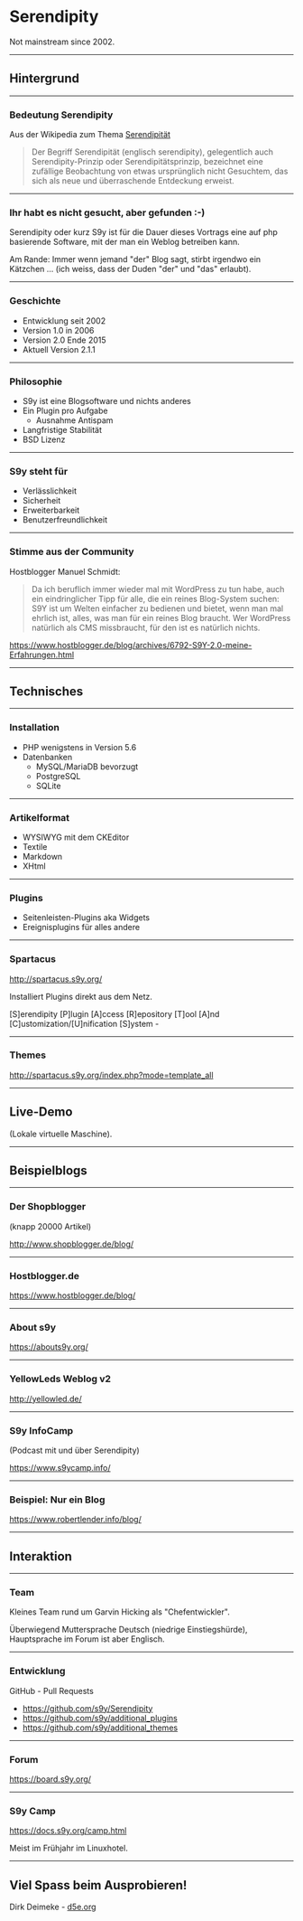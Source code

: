 # Serendipity

Not mainstream since 2002.

---

## Hintergrund

---

### Bedeutung Serendipity

Aus der Wikipedia zum Thema [Serendipität](https://de.wikipedia.org/wiki/Serendipit%C3%A4t)

> Der Begriff Serendipität (englisch serendipity), gelegentlich auch Serendipity-Prinzip oder Serendipitätsprinzip, bezeichnet eine zufällige Beobachtung von etwas ursprünglich nicht Gesuchtem, das sich als neue und überraschende Entdeckung erweist.

---

### Ihr habt es nicht gesucht, aber gefunden :-)

Serendipity oder kurz S9y ist für die Dauer dieses Vortrags eine auf php basierende Software, mit der man ein Weblog betreiben kann.

Am Rande: Immer wenn jemand "der" Blog sagt, stirbt irgendwo ein Kätzchen ... (ich weiss, dass der Duden "der" und "das" erlaubt).

---

### Geschichte

- Entwicklung seit 2002
- Version 1.0 in 2006
- Version 2.0 Ende 2015
- Aktuell Version 2.1.1

---

### Philosophie

- S9y ist eine Blogsoftware und nichts anderes
- Ein Plugin pro Aufgabe
  - Ausnahme Antispam
- Langfristige Stabilität
- BSD Lizenz

---

### S9y steht für

- Verlässlichkeit
- Sicherheit
- Erweiterbarkeit
- Benutzerfreundlichkeit

---

### Stimme aus der Community

Hostblogger Manuel Schmidt:
> Da ich beruflich immer wieder mal mit WordPress zu tun habe, auch ein eindringlicher Tipp für alle, die ein reines Blog-System suchen: S9Y ist um Welten einfacher zu bedienen und bietet, wenn man mal ehrlich ist, alles, was man für ein reines Blog braucht. Wer WordPress natürlich als CMS missbraucht, für den ist es natürlich nichts.

https://www.hostblogger.de/blog/archives/6792-S9Y-2.0-meine-Erfahrungen.html

---

## Technisches

---

### Installation

- PHP wenigstens in Version 5.6
- Datenbanken
  - MySQL/MariaDB bevorzugt
  - PostgreSQL
  - SQLite

---

### Artikelformat

- WYSIWYG mit dem CKEditor
- Textile
- Markdown
- XHtml

---

### Plugins

- Seitenleisten-Plugins aka Widgets
- Ereignisplugins für alles andere

---

### Spartacus

http://spartacus.s9y.org/

Installiert Plugins direkt aus dem Netz.

[S]erendipity [P]lugin [A]ccess [R]epository [T]ool [A]nd [C]ustomization/[U]nification [S]ystem -

---

### Themes

http://spartacus.s9y.org/index.php?mode=template_all

---

## Live-Demo

(Lokale virtuelle Maschine).

---

## Beispielblogs

---

### Der Shopblogger

(knapp 20000 Artikel)

http://www.shopblogger.de/blog/

---

### Hostblogger.de

https://www.hostblogger.de/blog/

---

### About s9y

https://abouts9y.org/

---

### YellowLeds Weblog v2

http://yellowled.de/

---

### S9y InfoCamp
(Podcast mit und über Serendipity)

https://www.s9ycamp.info/

---

### Beispiel: Nur ein Blog

https://www.robertlender.info/blog/

---

## Interaktion

---

### Team

Kleines Team rund um Garvin Hicking als "Chefentwickler".

Überwiegend Muttersprache Deutsch (niedrige Einstiegshürde), Hauptsprache im Forum ist aber Englisch.

---

### Entwicklung

GitHub - Pull Requests

- https://github.com/s9y/Serendipity
- https://github.com/s9y/additional_plugins
- https://github.com/s9y/additional_themes

---

### Forum

https://board.s9y.org/

---

### S9y Camp

https://docs.s9y.org/camp.html

Meist im Frühjahr im Linuxhotel.

---

## Viel Spass beim Ausprobieren!

Dirk Deimeke - [d5e.org](https://d5e.org/)

